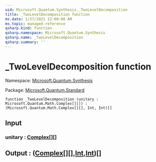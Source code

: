 ```yaml
---
uid: Microsoft.Quantum.Synthesis._TwoLevelDecomposition
title: _TwoLevelDecomposition function
ms.date: 1/27/2021 12:00:00 AM
ms.topic: managed-reference
qsharp.kind: function
qsharp.namespace: Microsoft.Quantum.Synthesis
qsharp.name: _TwoLevelDecomposition
qsharp.summary: ''
---
```


# _TwoLevelDecomposition function

Namespace: [Microsoft.Quantum.Synthesis](xref:Microsoft.Quantum.Synthesis)

Package: [Microsoft.Quantum.Standard](https://nuget.org/packages/Microsoft.Quantum.Standard)




```qsharp
function _TwoLevelDecomposition (unitary : Microsoft.Quantum.Math.Complex[][]) : (Microsoft.Quantum.Math.Complex[][], Int, Int)[]
```


## Input

### unitary : [Complex](xref:Microsoft.Quantum.Math.Complex)[][]





## Output : ([Complex](xref:Microsoft.Quantum.Math.Complex)[][],[Int](xref:microsoft.quantum.lang-ref.int),[Int](xref:microsoft.quantum.lang-ref.int))[]

